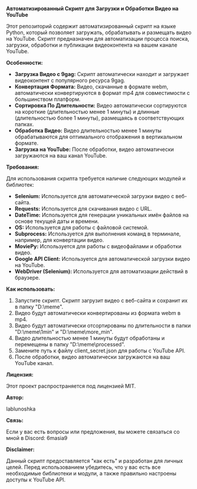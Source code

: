 **Автоматизированный Скрипт для Загрузки и Обработки Видео на YouTube**

Этот репозиторий содержит автоматизированный скрипт на языке Python, который позволяет загружать, обрабатывать и размещать видео на YouTube. Скрипт предназначен для автоматизации процесса поиска, загрузки, обработки и публикации видеоконтента на вашем канале YouTube.

**Особенности:**

- **Загрузка Видео с 9gag:** Скрипт автоматически находит и загружает видеоконтент с популярного ресурса 9gag.
- **Конвертация Формата:** Видео, скачанные в формате webm, автоматически конвертируются в формат mp4 для совместимости с большинством платформ.
- **Сортировка По Длительности:** Видео автоматически сортируются на короткие (длительностью менее 1 минуты) и длинные (длительностью более 1 минуты), размещаясь в соответствующих папках.
- **Обработка Видео:** Видео длительностью менее 1 минуты обрабатываются для оптимального отображения в вертикальном формате.
- **Загрузка на YouTube:** После обработки, видео автоматически загружаются на ваш канал YouTube.

**Требования:**

Для использования скрипта требуется наличие следующих модулей и библиотек:

- **Selenium:** Используется для автоматической загрузки видео с веб-сайта.
- **Requests:** Используется для скачивания видео с URL.
- **DateTime:** Используется для генерации уникальных имён файлов на основе текущей даты и времени.
- **OS:** Используется для работы с файловой системой.
- **Subprocess:** Используется для выполнения команд в терминале, например, для конвертации видео.
- **MoviePy:** Используется для работы с видеофайлами и обработки видео.
- **Google API Client:** Используется для автоматической загрузки видео на YouTube.
- **WebDriver (Selenium):** Используется для автоматизации действий в браузере.

**Как использовать:**

1. Запустите скрипт. Скрипт загрузит видео с веб-сайта и сохранит их в папку "D:\meme".
2. Видео будут автоматически конвертированы из формата webm в mp4.
3. Видео будут автоматически отсортированы по длительности в папки "D:\meme\1min" и "D:\meme\more_min".
4. Видео длительностью менее 1 минуты будут обработаны и перемещены в папку "D:\meme\processed".
5. Замените путь к файлу client_secret.json для работы с YouTube API.
6. После обработки, видео автоматически загружаются на ваш YouTube канал.

**Лицензия:**

Этот проект распространяется под лицензией MIT.

**Автор:**

Iablunoshka

**Связь:**

Если у вас есть вопросы или предложения, вы можете связаться со мной в Discord: 6masia9

**Disclaimer:**

Данный скрипт предоставляется "как есть" и разработан для личных целей. Перед использованием убедитесь, что у вас есть все необходимые библиотеки и модули, а также правильно настроены доступы к YouTube API.


